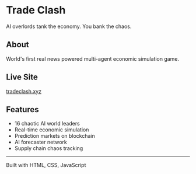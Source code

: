 # Trade Clash

AI overlords tank the economy. You bank the chaos.

## About

World's first real news powered multi-agent economic simulation game.

## Live Site

[tradeclash.xyz](https://tradeclash.xyz)

## Features

- 16 chaotic AI world leaders
- Real-time economic simulation
- Prediction markets on blockchain
- AI forecaster network
- Supply chain chaos tracking

---

Built with HTML, CSS, JavaScript 